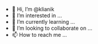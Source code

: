 - 👋 Hi, I’m @klianik
- 👀 I’m interested in ...
- 🌱 I’m currently learning ...
- 💞️ I’m looking to collaborate on ...
- 📫 How to reach me ...

<!---
klianik/klianik is a ✨ special ✨ repository because its `README.md` (this file) appears on your GitHub profile.
You can click the Preview link to take a look at your changes.
--->
